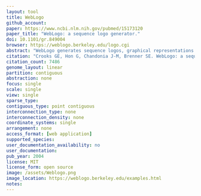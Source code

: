 ```yaml
---
layout: tool 
title: WebLogo
github_account: 
paper: https://www.ncbi.nlm.nih.gov/pubmed/15173120
paper_title: "WebLogo: a sequence logo generator."
doi: 10.1101/gr.849004
browser: https://weblogo.berkeley.edu/logo.cgi
abstract: "WebLogo generates sequence logos, graphical representations of the patterns within a multiple sequence alignment. Sequence logos provide a richer and more precise description of sequence similarity than consensus sequences and can rapidly reveal significant features of the alignment otherwise difficult to perceive. Each logo consists of stacks of letters, one stack for each position in the sequence. The overall height of each stack indicates the sequence conservation at that position (measured in bits), whereas the height of symbols within the stack reflects the relative frequency of the corresponding amino or nucleic acid at that position. WebLogo has been enhanced recently with additional features and options, to provide a convenient and highly configurable sequence logo generator. A command line interface and the complete, open WebLogo source code are available for local installation and customization."
citation: "Crooks GE, Hon G, Chandonia J-M, Brenner SE. WebLogo: a sequence logo generator. Genome Res. genome.cshlp.org; 2004;14: 1188–1190."
citation_count: 7486
genome_layout: linear
partition: contiguous
abstraction: none
focus: single
scale: single
view: single
sparse_type: 
contiguous_type: point contiguous
interconnection_type: none
interconnection_density: none
coordinate_systems: single
arrangement: none
access_format: [web application]
supported_species: 
user_documentation_availability: no
user_documentation: 
pub_year: 2004
license: MIT
license_form: open source
image: /assets/Weblogo.png
image_location: https://weblogo.berkeley.edu/examples.html
notes: 
---
```

